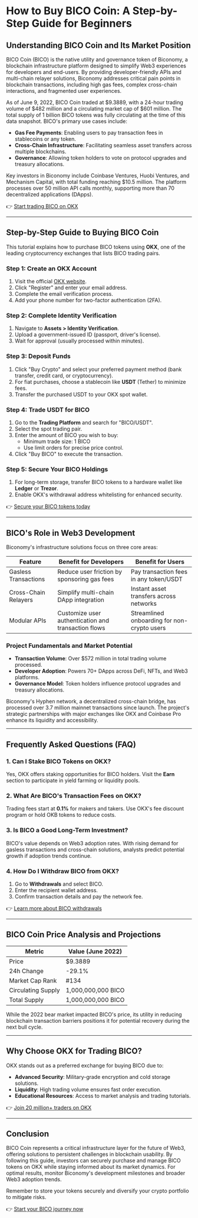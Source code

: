 # How to Buy BICO Coin: A Step-by-Step Guide for Beginners  

## Understanding BICO Coin and Its Market Position  

BICO Coin (BICO) is the native utility and governance token of Biconomy, a blockchain infrastructure platform designed to simplify Web3 experiences for developers and end-users. By providing developer-friendly APIs and multi-chain relayer solutions, Biconomy addresses critical pain points in blockchain transactions, including high gas fees, complex cross-chain interactions, and fragmented user experiences.  

As of June 9, 2022, BICO Coin traded at $9.3889, with a 24-hour trading volume of $482 million and a circulating market cap of $601 million. The total supply of 1 billion BICO tokens was fully circulating at the time of this data snapshot. BICO's primary use cases include:  
- **Gas Fee Payments**: Enabling users to pay transaction fees in stablecoins or any token.  
- **Cross-Chain Infrastructure**: Facilitating seamless asset transfers across multiple blockchains.  
- **Governance**: Allowing token holders to vote on protocol upgrades and treasury allocations.  

Key investors in Biconomy include Coinbase Ventures, Huobi Ventures, and Mechanism Capital, with total funding reaching $10.5 million. The platform processes over 50 million API calls monthly, supporting more than 70 decentralized applications (DApps).  

👉 [Start trading BICO on OKX](https://bit.ly/okx-bonus)  

---

## Step-by-Step Guide to Buying BICO Coin  

This tutorial explains how to purchase BICO tokens using **OKX**, one of the leading cryptocurrency exchanges that lists BICO trading pairs.  

### Step 1: Create an OKX Account  
1. Visit the official [OKX website](https://bit.ly/okx-bonus).  
2. Click "Register" and enter your email address.  
3. Complete the email verification process.  
4. Add your phone number for two-factor authentication (2FA).  

### Step 2: Complete Identity Verification  
1. Navigate to **Assets > Identity Verification**.  
2. Upload a government-issued ID (passport, driver's license).  
3. Wait for approval (usually processed within minutes).  

### Step 3: Deposit Funds  
1. Click "Buy Crypto" and select your preferred payment method (bank transfer, credit card, or cryptocurrency).  
2. For fiat purchases, choose a stablecoin like **USDT** (Tether) to minimize fees.  
3. Transfer the purchased USDT to your OKX spot wallet.  

### Step 4: Trade USDT for BICO  
1. Go to the **Trading Platform** and search for "BICO/USDT".  
2. Select the spot trading pair.  
3. Enter the amount of BICO you wish to buy:  
   - Minimum trade size: 1 BICO  
   - Use limit orders for precise price control.  
4. Click "Buy BICO" to execute the transaction.  

### Step 5: Secure Your BICO Holdings  
1. For long-term storage, transfer BICO tokens to a hardware wallet like **Ledger** or **Trezor**.  
2. Enable OKX's withdrawal address whitelisting for enhanced security.  

👉 [Secure your BICO tokens today](https://bit.ly/okx-bonus)  

---

## BICO's Role in Web3 Development  

Biconomy's infrastructure solutions focus on three core areas:  

| Feature                | Benefit for Developers                          | Benefit for Users                          |  
|------------------------|-------------------------------------------------|--------------------------------------------|  
| Gasless Transactions   | Reduce user friction by sponsoring gas fees     | Pay transaction fees in any token/USDT     |  
| Cross-Chain Relayers   | Simplify multi-chain DApp integration           | Instant asset transfers across networks    |  
| Modular APIs           | Customize user authentication and transaction flows | Streamlined onboarding for non-crypto users |  

### Project Fundamentals and Market Potential  
- **Transaction Volume**: Over $572 million in total trading volume processed.  
- **Developer Adoption**: Powers 70+ DApps across DeFi, NFTs, and Web3 platforms.  
- **Governance Model**: Token holders influence protocol upgrades and treasury allocations.  

Biconomy's Hyphen network, a decentralized cross-chain bridge, has processed over 3.7 million mainnet transactions since launch. The project's strategic partnerships with major exchanges like OKX and Coinbase Pro enhance its liquidity and accessibility.  

---

## Frequently Asked Questions (FAQ)  

### 1. Can I Stake BICO Tokens on OKX?  
Yes, OKX offers staking opportunities for BICO holders. Visit the **Earn** section to participate in yield farming or liquidity pools.  

### 2. What Are BICO's Transaction Fees on OKX?  
Trading fees start at **0.1%** for makers and takers. Use OKX's fee discount program or hold OKB tokens to reduce costs.  

### 3. Is BICO a Good Long-Term Investment?  
BICO's value depends on Web3 adoption rates. With rising demand for gasless transactions and cross-chain solutions, analysts predict potential growth if adoption trends continue.  

### 4. How Do I Withdraw BICO from OKX?  
1. Go to **Withdrawals** and select BICO.  
2. Enter the recipient wallet address.  
3. Confirm transaction details and pay the network fee.  

👉 [Learn more about BICO withdrawals](https://bit.ly/okx-bonus)  

---

## BICO Coin Price Analysis and Projections  

| Metric                | Value (June 2022)          |  
|-----------------------|----------------------------|  
| Price                 | $9.3889                    |  
| 24h Change            | -29.1%                     |  
| Market Cap Rank       | #134                       |  
| Circulating Supply    | 1,000,000,000 BICO         |  
| Total Supply          | 1,000,000,000 BICO         |  

While the 2022 bear market impacted BICO's price, its utility in reducing blockchain transaction barriers positions it for potential recovery during the next bull cycle.  

---

## Why Choose OKX for Trading BICO?  

OKX stands out as a preferred exchange for buying BICO due to:  
- **Advanced Security**: Military-grade encryption and cold storage solutions.  
- **Liquidity**: High trading volume ensures fast order execution.  
- **Educational Resources**: Access to market analysis and trading tutorials.  

👉 [Join 20 million+ traders on OKX](https://bit.ly/okx-bonus)  

---

## Conclusion  

BICO Coin represents a critical infrastructure layer for the future of Web3, offering solutions to persistent challenges in blockchain usability. By following this guide, investors can securely purchase and manage BICO tokens on OKX while staying informed about its market dynamics. For optimal results, monitor Biconomy's development milestones and broader Web3 adoption trends.  

Remember to store your tokens securely and diversify your crypto portfolio to mitigate risks.  

👉 [Start your BICO journey now](https://bit.ly/okx-bonus)